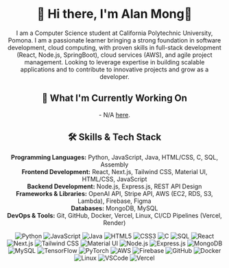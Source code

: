 <h1 align="center">🌟 Hi there, I'm Alan Mong🌟</h1>

<p align="center">
I am a Computer Science student at California Polytechnic University, Pomona. I am a passionate learner bringing a strong foundation in software development, cloud computing, with proven skills in full-stack development (React, Node.js, SpringBoot), cloud services (AWS), and agile project management. Looking to leverage
expertise in building scalable applications and to contribute to innovative projects and grow as a developer.
</p>

<h2 align="center">🌱 What I'm Currently Working On</h2>

<p align="center">
- N/A <a href="https://github.com/">here</a>.
</p>

<h2 align="center">🛠 Skills & Tech Stack</h2>

<p align="center">
  <strong>Programming Languages:</strong> Python, JavaScript, Java, HTML/CSS, C, SQL, Assembly<br>
  <strong>Frontend Development:</strong> React, Next.js, Tailwind CSS, Material UI, HTML/CSS, JavaScript<br>
  <strong>Backend Development:</strong> Node.js, Express.js, REST API Design<br>
  <strong>Frameworks & Libraries:</strong> OpenAI API, Stripe API, AWS (EC2, RDS, S3, Lambda), Firebase, Figma<br>
  <strong>Databases:</strong> MongoDB, MySQL<br>
  <strong>DevOps & Tools:</strong> Git, GitHub, Docker, Vercel, Linux, CI/CD Pipelines (Vercel, Render)<br>
</p>

<p align="center">
  <!-- Icons for Programming Languages -->
  <img src="https://img.shields.io/badge/Python-3670A0?style=flat-square&logo=python&logoColor=ffdd54" alt="Python" />
  <img src="https://img.shields.io/badge/JavaScript-F7DF1E?style=flat-square&logo=javascript&logoColor=black" alt="JavaScript" />
  <img src="https://img.shields.io/badge/Java-007396?style=flat-square&logo=java&logoColor=white" alt="Java" />
  <img src="https://img.shields.io/badge/HTML5-E34F26?style=flat-square&logo=html5&logoColor=white" alt="HTML5" />
  <img src="https://img.shields.io/badge/CSS3-1572B6?style=flat-square&logo=css3&logoColor=white" alt="CSS3" />
  <img src="https://img.shields.io/badge/C-A8B9CC?style=flat-square&logo=c&logoColor=white" alt="C" />
  <img src="https://img.shields.io/badge/SQL-4479A1?style=flat-square&logo=postgresql&logoColor=white" alt="SQL" />

  <!-- Icons for Frontend Development -->
  <img src="https://img.shields.io/badge/React-61DAFB?style=flat-square&logo=react&logoColor=black" alt="React" />
  <img src="https://img.shields.io/badge/Next.js-000000?style=flat-square&logo=next.js&logoColor=white" alt="Next.js" />
  <img src="https://img.shields.io/badge/Tailwind_CSS-38B2AC?style=flat-square&logo=tailwind-css&logoColor=white" alt="Tailwind CSS" />
  <img src="https://img.shields.io/badge/Material--UI-0081CB?style=flat-square&logo=mui&logoColor=white" alt="Material UI" />

  <!-- Icons for Backend Development -->
  <img src="https://img.shields.io/badge/Node.js-339933?style=flat-square&logo=node.js&logoColor=white" alt="Node.js" />
  <img src="https://img.shields.io/badge/Express.js-000000?style=flat-square&logo=express&logoColor=white" alt="Express.js" />

  <!-- Icons for Databases -->
  <img src="https://img.shields.io/badge/MongoDB-47A248?style=flat-square&logo=mongodb&logoColor=white" alt="MongoDB" />
  <img src="https://img.shields.io/badge/MySQL-4479A1?style=flat-square&logo=mysql&logoColor=white" alt="MySQL" />

  <!-- Icons for AI/ML -->
  <img src="https://img.shields.io/badge/TensorFlow-FF6F00?style=flat-square&logo=tensorflow&logoColor=white" alt="TensorFlow" />
  <img src="https://img.shields.io/badge/PyTorch-EE4C2C?style=flat-square&logo=pytorch&logoColor=white" alt="PyTorch" />

  <!-- Icons for DevOps & Tools -->
  <img src="https://img.shields.io/badge/Amazon_AWS-FF9900?style=flat-square&logo=amazon-aws&logoColor=white" alt="AWS" />
  <img src="https://img.shields.io/badge/Firebase-FFCA28?style=flat-square&logo=firebase&logoColor=black" alt="Firebase" />
  <img src="https://img.shields.io/badge/GitHub-181717?style=flat-square&logo=github&logoColor=white" alt="GitHub" />
  <img src="https://img.shields.io/badge/Docker-2496ED?style=flat-square&logo=docker&logoColor=white" alt="Docker" />
  <img src="https://img.shields.io/badge/Linux-FCC624?style=flat-square&logo=linux&logoColor=black" alt="Linux" />
  <img src="https://img.shields.io/badge/VSCode-0078D4?style=flat-square&logo=visual-studio-code&logoColor=white" alt="VSCode" />
  <img src="https://img.shields.io/badge/Vercel-000000?style=flat-square&logo=vercel&logoColor=white" alt="Vercel" />
</p>
